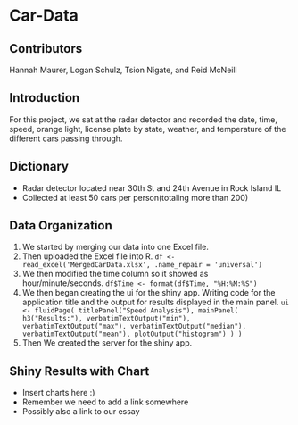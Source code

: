 # Car-Data
## Contributors
Hannah Maurer, Logan Schulz, Tsion Nigate, and Reid McNeill
## Introduction
For this project, we sat at the radar detector and recorded the date, time, speed, orange light, license plate by state, weather, and temperature of the different cars passing through. 
## Dictionary
- Radar detector located near 30th St and 24th Avenue in Rock Island IL
- Collected at least 50 cars per person(totaling more than 200)
## Data Organization
1. We started by merging our data into one Excel file.
2. Then uploaded the Excel file into R.
`df <- read_excel('MergedCarData.xlsx', .name_repair = 'universal')`
3. We then modified the time column so it showed as hour/minute/seconds.
`df$Time <- format(df$Time, "%H:%M:%S")`
4. We then began creating the ui for the shiny app. Writing code for the application title and the output for results displayed in the main panel.
`ui <- fluidPage(
  titlePanel("Speed Analysis"),
  mainPanel(
    h3("Results:"),
    verbatimTextOutput("min"),
    verbatimTextOutput("max"),
    verbatimTextOutput("median"),
    verbatimTextOutput("mean"),
    plotOutput("histogram")
  )
)`
5. Then We created the server for the shiny app.

## Shiny Results with Chart

- Insert charts here :)
- Remember we need to add a link somewhere
- Possibly also a link to our essay
